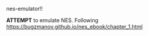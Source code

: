 nes-emulator!!

**ATTEMPT** to emulate NES. Following https://bugzmanov.github.io/nes_ebook/chapter_1.html
